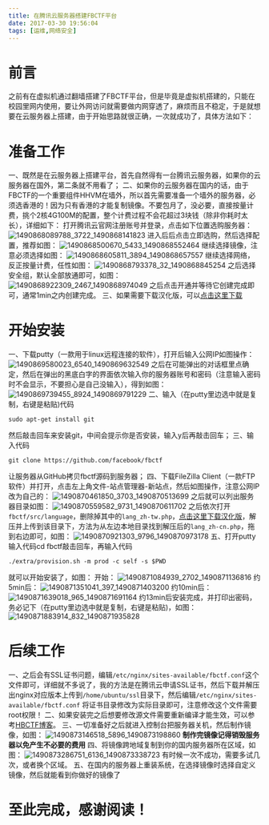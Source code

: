```yaml
---
title: 在腾讯云服务器搭建FBCTF平台
date: 2017-03-30 19:56:04
tags: [运维,网络安全]
---
```


# 前言

之前有在虚拟机通过翻墙搭建了FBCTF平台，但是毕竟是虚拟机搭建的，只能在校园里网内使用，要让外网访问就需要做内网穿透了，麻烦而且不稳定，于是就想要在云服务器上搭建，由于开始思路就很正确，一次就成功了，具体方法如下：

# 准备工作
<!--more-->
一、既然是在云服务器上搭建平台，首先自然得有一台腾讯云服务器，如果你的云服务器在国外，第二条就不用看了；
二、如果你的云服务器在国内的话，由于FBCTF的一个重要组件HHVM在墙外，所以首先需要准备一个墙外的服务器，必须选香港的！因为只有香港的才能复制镜像。不要包月了，没必要，直接按量计费，挑个2核4G100M的配置，整个计费过程不会花超过3块钱（除非你耗时太长），详细如下：
打开腾讯云官网注册账号并登录，点击如下位置选购服务器：
![1490868089788_3722_1490868141823](post122/1490868089788_3722_1490868141823.png)
进入后后点击立即选购，然后选择配置，推荐如图：
![1490868500670_5433_1490868552464](post122/1490868500670_5433_1490868552464.png)
继续选择镜像，注意必须选择如图：
![1490868605811_3894_1490868657557](post122/1490868605811_3894_1490868657557.png)
继续选择网络，反正按量计费，任性如图：
![1490868793378_32_1490868845254](post122/1490868793378_32_1490868845254.png)
之后选择安全组，默认全部放通即可，如图：
![1490868922309_2467_1490868974049](post122/1490868922309_2467_1490868974049.png)
之后点击开通并等待它创建完成即可，通常1min之内创建完成。
三、如果需要下载汉化版，可以[点击这里下载](https://blog.ctftools.com/2017/03/post106)

# 开始安装

一、下载putty（一款用于linux远程连接的软件），打开后输入公网IP如图操作：
![1490869580023_6540_1490869632549](post122/1490869580023_6540_1490869632549.png)
之后在可能弹出的对话框里点确定，然后在弹出的黑底白字的界面依次输入你的服务器账号和密码（注意输入密码时不会显示，不要担心是自己没输入），得到如图：
![1490869739455_8924_1490869791229](post122/1490869739455_8924_1490869791229.png)
二、输入（在putty里边选中就是复制，右键是粘贴)代码

```
sudo apt-get install git
```
然后敲击回车来安装git，中间会提示你是否安装，输入y后再敲击回车；
三、输入代码
```
git clone https://github.com/facebook/fbctf
```
让服务器从GitHub拷贝fbctf源码到服务器；
四、下载FileZilla Client（一款FTP软件）并打开，点击左上角文件-站点管理器-新站点，然后如图操作，注意公网IP改为自己的：
![1490870461850_3703_1490870513699](post122/1490870461850_3703_1490870513699.png)
之后就可以列出服务器目录如图：
![1490870559582_9731_1490870611702](post122/1490870559582_9731_1490870611702.png)
之后依次打开`fbctf/src/language`，删除掉其中的`lang_zh-tw.php`，[点击这里下载汉化版](https://blog.ctftools.com/2017/03/post106)，解压并上传到该目录下，方法为从左边本地目录找到解压后的`lang_zh-cn.php`，拖到右边即可，如图：
![1490870921303_9796_1490870973178](post122/1490870921303_9796_1490870973178.png)
五、打开putty输入代码cd fbctf敲击回车，再输入代码

```
./extra/provision.sh -m prod -c self -s $PWD
```
就可以开始安装了，如图：
开始：
![1490871084939_2702_1490871136816](post122/1490871084939_2702_1490871136816.png)
约5min后：
![1490871351041_397_1490871403200](post122/1490871351041_397_1490871403200.png)
约10min后：
![1490871639018_965_1490871691164](post122/1490871639018_965_1490871691164.png)
约13min后安装完成，并打印出密码，务必记下（在putty里边选中就是复制，右键是粘贴)，如图：
![1490871883914_832_1490871935828](post122/1490871883914_832_1490871935828.png)

# 后续工作

一、之后会有SSL证书问题，编辑`/etc/nginx/sites-available/fbctf.conf`这个文件即可，详细就不多说了，我的方法是在腾讯云申请SSL证书，然后下载并解压出nginx对应版本上传到`/home/ubuntu/ssl`目录下，然后编辑`/etc/nginx/sites-available/fbctf.conf`
将证书目录修改为实际目录即可，注意修改这个文件需要root权限！
二、如果安装完之后想要修改源文件需要重新编译才能生效，可以参考[HBCTF博客](https://blog.ctftools.com/2017/03/post106)。
三、一切准备好之后就进入控制台把服务器关机，然后制作镜像，如图：
![1490873146518_5896_1490873198860](post122/1490873146518_5896_1490873198860.png)
**制作完镜像记得销毁服务器以免产生不必要的费用**
四、将镜像跨地域复制到你的国内服务器所在区域，如图：
![1490873286751_6136_1490873338723](post122/1490873286751_6136_1490873338723.png)
有时候一次不成功，需要多试几次，或者换个区域。
五、在国内的服务器上重装系统，在选择镜像时选择自定义镜像，然后就能看到你做好的镜像了

# 至此完成，感谢阅读！